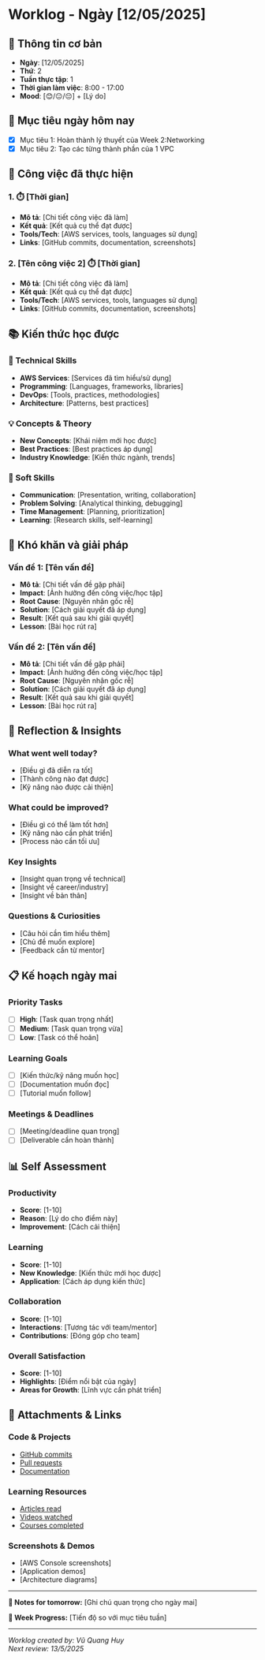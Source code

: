 # Worklog - Ngày [12/05/2025]

## 📅 Thông tin cơ bản
- **Ngày**: [12/05/2025]
- **Thứ**: 2
- **Tuần thực tập**: 1
- **Thời gian làm việc**: 8:00 - 17:00
- **Mood**: [😊/😐/😔] + [Lý do]

## 🎯 Mục tiêu ngày hôm nay
- [x] Mục tiêu 1: Hoàn thành lý thuyết của Week 2:Networking 
- [x] Mục tiêu 2: Tạo các từng thành phần của 1 VPC

## 💼 Công việc đã thực hiện

### 1.  ⏱️ [Thời gian]
- **Mô tả**: [Chi tiết công việc đã làm]
- **Kết quả**: [Kết quả cụ thể đạt được]
- **Tools/Tech**: [AWS services, tools, languages sử dụng]
- **Links**: [GitHub commits, documentation, screenshots]

### 2. [Tên công việc 2] ⏱️ [Thời gian]
- **Mô tả**: [Chi tiết công việc đã làm]
- **Kết quả**: [Kết quả cụ thể đạt được]
- **Tools/Tech**: [AWS services, tools, languages sử dụng]
- **Links**: [GitHub commits, documentation, screenshots]

## 📚 Kiến thức học được

### 🔧 Technical Skills
- **AWS Services**: [Services đã tìm hiểu/sử dụng]
- **Programming**: [Languages, frameworks, libraries]
- **DevOps**: [Tools, practices, methodologies]
- **Architecture**: [Patterns, best practices]

### 💡 Concepts & Theory
- **New Concepts**: [Khái niệm mới học được]
- **Best Practices**: [Best practices áp dụng]
- **Industry Knowledge**: [Kiến thức ngành, trends]

### 🤝 Soft Skills
- **Communication**: [Presentation, writing, collaboration]
- **Problem Solving**: [Analytical thinking, debugging]
- **Time Management**: [Planning, prioritization]
- **Learning**: [Research skills, self-learning]

## 🚧 Khó khăn và giải pháp

### Vấn đề 1: [Tên vấn đề]
- **Mô tả**: [Chi tiết vấn đề gặp phải]
- **Impact**: [Ảnh hưởng đến công việc/học tập]
- **Root Cause**: [Nguyên nhân gốc rễ]
- **Solution**: [Cách giải quyết đã áp dụng]
- **Result**: [Kết quả sau khi giải quyết]
- **Lesson**: [Bài học rút ra]

### Vấn đề 2: [Tên vấn đề]
- **Mô tả**: [Chi tiết vấn đề gặp phải]
- **Impact**: [Ảnh hưởng đến công việc/học tập]
- **Root Cause**: [Nguyên nhân gốc rễ]
- **Solution**: [Cách giải quyết đã áp dụng]
- **Result**: [Kết quả sau khi giải quyết]
- **Lesson**: [Bài học rút ra]

## 💭 Reflection & Insights

### What went well today?
- [Điều gì đã diễn ra tốt]
- [Thành công nào đạt được]
- [Kỹ năng nào được cải thiện]

### What could be improved?
- [Điều gì có thể làm tốt hơn]
- [Kỹ năng nào cần phát triển]
- [Process nào cần tối ưu]

### Key Insights
- [Insight quan trọng về technical]
- [Insight về career/industry]
- [Insight về bản thân]

### Questions & Curiosities
- [Câu hỏi cần tìm hiểu thêm]
- [Chủ đề muốn explore]
- [Feedback cần từ mentor]

## 📋 Kế hoạch ngày mai

### Priority Tasks
- [ ] **High**: [Task quan trọng nhất]
- [ ] **Medium**: [Task quan trọng vừa]
- [ ] **Low**: [Task có thể hoãn]

### Learning Goals
- [ ] [Kiến thức/kỹ năng muốn học]
- [ ] [Documentation muốn đọc]
- [ ] [Tutorial muốn follow]

### Meetings & Deadlines
- [ ] [Meeting/deadline quan trọng]
- [ ] [Deliverable cần hoàn thành]

## 📊 Self Assessment

### Productivity
- **Score**: [1-10]
- **Reason**: [Lý do cho điểm này]
- **Improvement**: [Cách cải thiện]

### Learning
- **Score**: [1-10]
- **New Knowledge**: [Kiến thức mới học được]
- **Application**: [Cách áp dụng kiến thức]

### Collaboration
- **Score**: [1-10]
- **Interactions**: [Tương tác với team/mentor]
- **Contributions**: [Đóng góp cho team]

### Overall Satisfaction
- **Score**: [1-10]
- **Highlights**: [Điểm nổi bật của ngày]
- **Areas for Growth**: [Lĩnh vực cần phát triển]

## 📎 Attachments & Links

### Code & Projects
- [GitHub commits](link)
- [Pull requests](link)
- [Documentation](link)

### Learning Resources
- [Articles read](link)
- [Videos watched](link)
- [Courses completed](link)

### Screenshots & Demos
- [AWS Console screenshots]
- [Application demos]
- [Architecture diagrams]

---

**📝 Notes for tomorrow:**
[Ghi chú quan trọng cho ngày mai]

**🎯 Week Progress:**
[Tiến độ so với mục tiêu tuần]

---
*Worklog created by: Vũ Quang Huy*  
*Next review: 13/5/2025*
